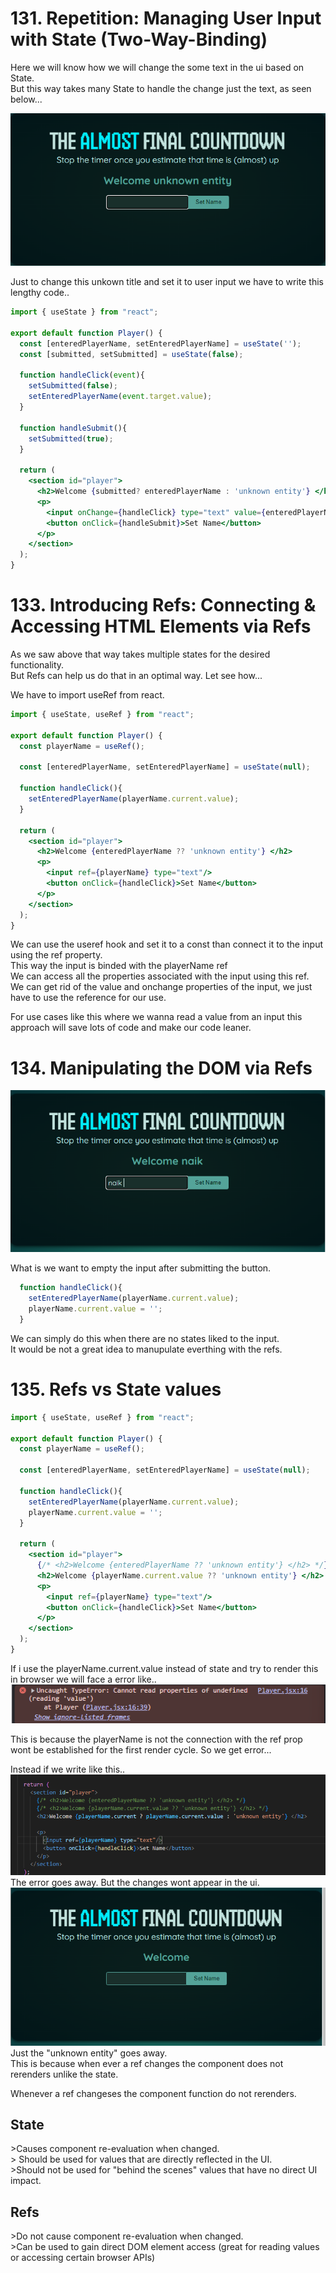 <h1>131. Repetition: Managing User Input with State (Two-Way-Binding)</h1>
Here we will know how we will change the some text in the ui based on State.</br>
But this way takes many State to handle the change just the text, as seen below...

![alt text](image-1.png)

Just to change this unkown title and set it to user input we have to write this lengthy code.. 

```jsx
import { useState } from "react";

export default function Player() {
  const [enteredPlayerName, setEnteredPlayerName] = useState('');
  const [submitted, setSubmitted] = useState(false);

  function handleClick(event){
    setSubmitted(false);
    setEnteredPlayerName(event.target.value);
  }

  function handleSubmit(){
    setSubmitted(true);
  }

  return (
    <section id="player">
      <h2>Welcome {submitted? enteredPlayerName : 'unknown entity'} </h2>
      <p>
        <input onChange={handleClick} type="text" value={enteredPlayerName}/>
        <button onClick={handleSubmit}>Set Name</button>
      </p>
    </section>
  );
}
```

<h1>133. Introducing Refs: Connecting & Accessing HTML Elements via Refs</h1>
As we saw above that way takes multiple states for the desired functionality. </br>
But Refs can help us do that in an optimal way. Let see how... 

We have to import useRef from react. </br>

```jsx
import { useState, useRef } from "react";

export default function Player() {
  const playerName = useRef();

  const [enteredPlayerName, setEnteredPlayerName] = useState(null);

  function handleClick(){
    setEnteredPlayerName(playerName.current.value);
  }

  return (
    <section id="player">
      <h2>Welcome {enteredPlayerName ?? 'unknown entity'} </h2>
      <p>
        <input ref={playerName} type="text"/>
        <button onClick={handleClick}>Set Name</button>
      </p>
    </section>
  );
}
```
We can use the useref hook and set it to a const than connect it to the input using the ref property. </br>
This way the input is binded with the playerName ref</br>
We can access all the properties associated with the input using this ref. </br>
We can get rid of the value and onchange properties of the input, we just have to use the reference for our use. </br>

For use cases like this where we wanna read a value from an input this approach will save lots of code and make our code leaner. </br>

<h1>134. Manipulating the DOM via Refs</h1>

![alt text](image-2.png)

What is we want to empty the input after submitting the button. 


```jsx
  function handleClick(){
    setEnteredPlayerName(playerName.current.value);
    playerName.current.value = '';
  }

```

We can simply do this when there are no states liked to the input. </br>
It would be not a great idea to manupulate everthing with the refs. 

<h1>135. Refs vs State values</h1>

```jsx
import { useState, useRef } from "react";

export default function Player() {
  const playerName = useRef();

  const [enteredPlayerName, setEnteredPlayerName] = useState(null);

  function handleClick(){
    setEnteredPlayerName(playerName.current.value);
    playerName.current.value = '';
  }

  return (
    <section id="player">
      {/* <h2>Welcome {enteredPlayerName ?? 'unknown entity'} </h2> */}
      <h2>Welcome {playerName.current.value ?? 'unknown entity'} </h2>
      <p>
        <input ref={playerName} type="text"/>
        <button onClick={handleClick}>Set Name</button>
      </p>
    </section>
  );
}
```

If i use the playerName.current.value instead of state and try to render this in browser we will face a error like..
![alt text](image-3.png)

This is because the playerName is not the connection with the ref prop wont be established for the first render cycle. So we get error... </br>

Instead if we write like this.. 
![alt text](image-4.png)
The error goes away. But the changes wont appear in the ui. 
![alt text](image-5.png)
Just the "unknown entity" goes away. </br>
This is because when ever a ref changes the component does not rerenders unlike the state. 

Whenever a ref changeses the component function do not rerenders. <br/>
<h2>State</h2>
>Causes component re-evaluation when changed. <br/>
> Should be used for values that are directly reflected in the UI. <br/>
>Should not be used for "behind the scenes" values that have no direct UI impact.

<h2>Refs</h2>
>Do not cause component re-evaluation when changed. <br/>
>Can be used to gain direct DOM element access (great for reading values or accessing certain browser APIs)
